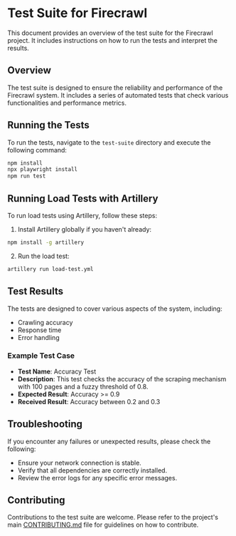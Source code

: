 # Test Suite for Firecrawl

This document provides an overview of the test suite for the Firecrawl project. It includes instructions on how to run the tests and interpret the results.

## Overview

The test suite is designed to ensure the reliability and performance of the Firecrawl system. It includes a series of automated tests that check various functionalities and performance metrics.

## Running the Tests

To run the tests, navigate to the `test-suite` directory and execute the following command:

```bash
npm install
npx playwright install
npm run test
```

## Running Load Tests with Artillery

To run load tests using Artillery, follow these steps:

1. Install Artillery globally if you haven't already:

```bash
npm install -g artillery
```

2. Run the load test:

```bash
artillery run load-test.yml
```

## Test Results

The tests are designed to cover various aspects of the system, including:

- Crawling accuracy
- Response time
- Error handling

### Example Test Case

- **Test Name**: Accuracy Test
- **Description**: This test checks the accuracy of the scraping mechanism with 100 pages and a fuzzy threshold of 0.8.
- **Expected Result**: Accuracy >= 0.9
- **Received Result**: Accuracy between 0.2 and 0.3

## Troubleshooting

If you encounter any failures or unexpected results, please check the following:
- Ensure your network connection is stable.
- Verify that all dependencies are correctly installed.
- Review the error logs for any specific error messages.

## Contributing

Contributions to the test suite are welcome. Please refer to the project's main [CONTRIBUTING.md](../CONTRIBUTING.md) file for guidelines on how to contribute.